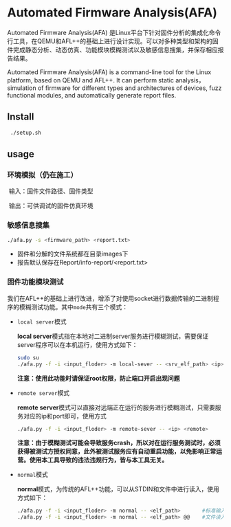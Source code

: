 # Automated Firmware Analysis(AFA)

Automated Firmware Analysis(AFA) 是Linux平台下针对固件分析的集成化命令行工具，在QEMU和AFL++的基础上进行设计实现。可以对多种类型和架构的固件完成静态分析、动态仿真、功能模块模糊测试以及敏感信息搜集，并保存相应报告结果。

Automated Firmware Analysis(AFA) is a command-line tool for the Linux platform, based on QEMU and AFL++. It can perform static analysis，simulation of firmware for different types and architectures of devices, fuzz functional modules, and automatically generate report files.

## Install

```sh
 ./setup.sh
```

## usage

### 环境模拟（仍在施工）

​	输入：固件文件路径、固件类型

​	输出：可供调试的固件仿真环境

### 敏感信息搜集

```sh
./afa.py -s <firmware_path> <report.txt>
```

- 固件和分解的文件系统都在目录images下
- 报告默认保存在Report/info-report/<report.txt>

### 固件功能模块测试

我们在AFL++的基础上进行改进，增添了对使用socket进行数据传输的二进制程序的模糊测试功能。其中`mode`共有三个模式：

- `local server`模式

    **local server**模式指在本地对二进制server服务进行模糊测试，需要保证server程序可以在本机运行，使用方式如下：
    
    ```sh
    sudo su
    ./afa.py -f -i <input_floder> -m local-sever -- <srv_elf_path> <ip> <remote>
    ```
    **注意：使用此功能时请保证root权限，防止端口开启出现问题**

- `remote server`模式

    **remote server**模式可以直接对远端正在运行的服务进行模糊测试，只需要服务对应的ip和port即可，使用方式
    
    ```sh
    ./afa.py -f -i <input_floder> -m remote-sever -- <ip> <remote>
    ```

    **注意：由于模糊测试可能会导致服务crash，所以对在运行服务测试时，必须获得被测试方授权同意，此外被测试服务应有自动重启功能，以免影响正常运营。使用本工具导致的违法违规行为，皆与本工具无关。**

- `normal`模式
    
    **normal**模式，为传统的AFL++功能，可以从STDIN和文件中进行读入，使用方式如下：
    ```sh
    ./afa.py -f -i <input_floder> -m normal -- <elf_path>       #标准输入模式
    ./afa.py -f -i <input_floder> -m normal -- <elf_path> @@    #文件读入模式
    ```




